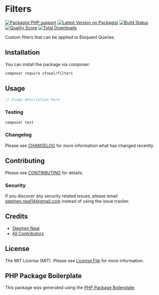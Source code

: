 # Filters

[![Packagist PHP support](https://img.shields.io/packagist/php-v/sfneal/filters)](https://packagist.org/packages/sfneal/filters)
[![Latest Version on Packagist](https://img.shields.io/packagist/v/sfneal/filters.svg?style=flat-square)](https://packagist.org/packages/sfneal/filters)
[![Build Status](https://travis-ci.com/sfneal/filters.svg?branch=master&style=flat-square)](https://travis-ci.com/sfneal/filters)
[![Quality Score](https://img.shields.io/scrutinizer/g/sfneal/filters.svg?style=flat-square)](https://scrutinizer-ci.com/g/sfneal/filters)
[![Total Downloads](https://img.shields.io/packagist/dt/sfneal/filters.svg?style=flat-square)](https://packagist.org/packages/sfneal/filters)

Custom filters that can be applied to Eloquent Queries

## Installation

You can install the package via composer:

```bash
composer require sfneal/filters
```

## Usage

``` php
// Usage description here
```

### Testing

``` bash
composer test
```

### Changelog

Please see [CHANGELOG](CHANGELOG.md) for more information what has changed recently.

## Contributing

Please see [CONTRIBUTING](CONTRIBUTING.md) for details.

### Security

If you discover any security related issues, please email stephen.neal14@gmail.com instead of using the issue tracker.

## Credits

- [Stephen Neal](https://github.com/sfneal)
- [All Contributors](../../contributors)

## License

The MIT License (MIT). Please see [License File](LICENSE.md) for more information.

## PHP Package Boilerplate

This package was generated using the [PHP Package Boilerplate](https://laravelpackageboilerplate.com).
